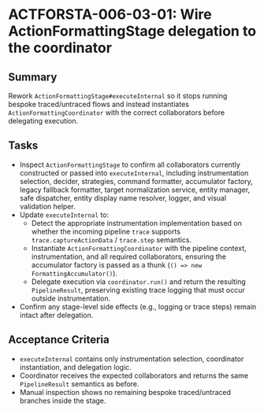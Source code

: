 # ACTFORSTA-006-03-01: Wire ActionFormattingStage delegation to the coordinator

## Summary
Rework `ActionFormattingStage#executeInternal` so it stops running bespoke traced/untraced flows and instead instantiates
`ActionFormattingCoordinator` with the correct collaborators before delegating execution.

## Tasks
- Inspect `ActionFormattingStage` to confirm all collaborators currently constructed or passed into `executeInternal`, including
  instrumentation selection, decider, strategies, command formatter, accumulator factory, legacy fallback formatter,
  target normalization service, entity manager, safe dispatcher, entity display name resolver, logger, and visual validation helper.
- Update `executeInternal` to:
  - Detect the appropriate instrumentation implementation based on whether the incoming pipeline `trace` supports
    `trace.captureActionData` / `trace.step` semantics.
  - Instantiate `ActionFormattingCoordinator` with the pipeline context, instrumentation, and all required collaborators,
    ensuring the accumulator factory is passed as a thunk (`() => new FormattingAccumulator()`).
  - Delegate execution via `coordinator.run()` and return the resulting `PipelineResult`, preserving existing trace logging that
    must occur outside instrumentation.
- Confirm any stage-level side effects (e.g., logging or trace steps) remain intact after delegation.

## Acceptance Criteria
- `executeInternal` contains only instrumentation selection, coordinator instantiation, and delegation logic.
- Coordinator receives the expected collaborators and returns the same `PipelineResult` semantics as before.
- Manual inspection shows no remaining bespoke traced/untraced branches inside the stage.
